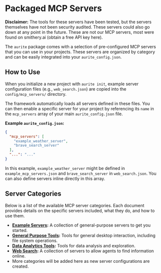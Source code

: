 # Packaged MCP Servers

**Disclaimer:** The tools for these servers have been tested, but the servers themselves have not been security audited. These servers could also go down at any point in the future. These are not our MCP servers, most were found on smithery.ai (obtain a free API key here).

The `aurite` package comes with a selection of pre-configured MCP servers that you can use in your projects. These servers are organized by category and can be easily integrated into your `aurite_config.json`.

## How to Use

When you initialize a new project with `aurite init`, example server configuration files (e.g., `web_search.json`) are copied into the `config/mcp_servers/` directory.

The framework automatically loads all servers defined in these files. You can then enable a specific server for your project by referencing its `name` in the `mcp_servers` array of your main `aurite_config.json` file.

**Example `aurite_config.json`:**

```json
{
  "mcp_servers": [
    "example_weather_server",
    "brave_search_server"
  ],
  "...": "..."
}
```

In this example, `example_weather_server` might be defined in `example_mcp_servers.json` and `brave_search_server` in `web_search.json`. You can also define servers inline directly in this array.

## Server Categories

Below is a list of the available MCP server categories. Each document provides details on the specific servers included, what they do, and how to use them.

*   **[Example Servers](servers/example_mcp_servers.md):** A collection of general-purpose servers to get you started.
*   **[General Purpose Tools](servers/general_purpose_servers.md):** Tools for general desktop interaction, including file system operations.
*   **[Data Analytics Tools](servers/data_analytics_servers.md):** Tools for data analysis and exploration.
*   **[Web Search](servers/web_search.md):** A collection of servers to allow agents to find information online.
*   More categories will be added here as new server configurations are created.
